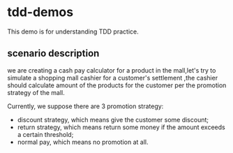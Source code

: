 # tdd-demos

This demo is for understanding TDD practice.

## scenario description


we are creating a cash pay calculator for a product in the mall,let's try to simulate a shopping mall cashier for a customer's settlement ,the cashier should calculate amount of the products for the customer per the promotion strategy of the mall.

Currently, we suppose there are 3 promotion strategy:

- discount strategy, which means give the customer some discount;
- return strategy, which means return some money if the amount exceeds a certain threshold;
- normal pay, which means no promotion at all.




